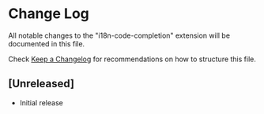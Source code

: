 # Change Log

All notable changes to the "i18n-code-completion" extension will be documented in this file.

Check [Keep a Changelog](http://keepachangelog.com/) for recommendations on how to structure this file.

## [Unreleased]

- Initial release
